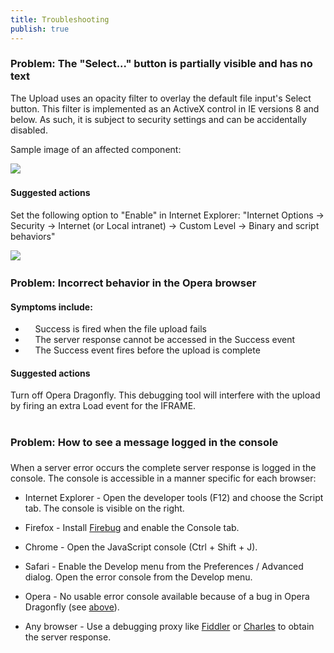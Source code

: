 ```yaml
---
title: Troubleshooting
publish: true
---
```


### Problem: The "Select..." button is partially visible and has no text

The Upload uses an opacity filter to overlay the default file input's Select button.
This filter is implemented as an ActiveX control in IE versions 8 and below.
As such, it is subject to security settings and can be accidentally disabled.

Sample image of an affected component:
&nbsp;

![](/Libraries/Documentation/upload-activex.sflb.ashx)&nbsp;

#### Suggested actions

Set the following option to "Enable" in Internet Explorer: "Internet Options -&gt; Security -&gt; Internet (or Local intranet) -&gt; Custom Level -&gt; Binary and script behaviors"

![](/Libraries/Documentation/ie-scrip-behaviors.sflb.ashx)&nbsp;

### Problem: Incorrect behavior in the Opera browser

#### Symptoms include:

*   &nbsp;&nbsp;&nbsp; Success is fired when the file upload fails
*   &nbsp;&nbsp;&nbsp; The server response cannot be accessed in the Success event
*   &nbsp;&nbsp;&nbsp; The Success event fires before the upload is complete 

#### Suggested actions

Turn off Opera Dragonfly. This debugging tool will interfere with the upload by firing an extra Load event for the IFRAME. 

# <span tabindex="0" style="cursor: default;"></span>

### <span tabindex="0">Problem: How to see a message logged in the console</span>
 <div id="sectionSectionID0EAAAA" name="collapseableSection"> 

###  

When a server error occurs the complete server response is logged in the console.
The console is accessible in a manner specific for each browser:

*   Internet Explorer - Open the developer tools (F12) and choose the Script tab.
The console is visible on the right.

*   Firefox - Install
[Firebug](http://getfirebug.com/downloads "Get Firebug")
and enable the Console tab.

*   Chrome - Open the JavaScript console (Ctrl + Shift + J).

*   Safari - Enable the Develop menu from the Preferences / Advanced dialog.
Open the error console from the Develop menu.

*   Opera - No usable error console available because of a bug in Opera Dragonfly
(see <span>[above](http://www.telerik.com/help/aspnet-mvc/telerik-ui-components-upload-troubleshooting.html#Opera)</span>).

*   Any browser -
Use a debugging proxy like
[Fiddler](http://www.fiddler2.com/fiddler2/ "Fiddler")
or
[Charles](http://www.charlesproxy.com/ "Charles")
to obtain the server response. </div>